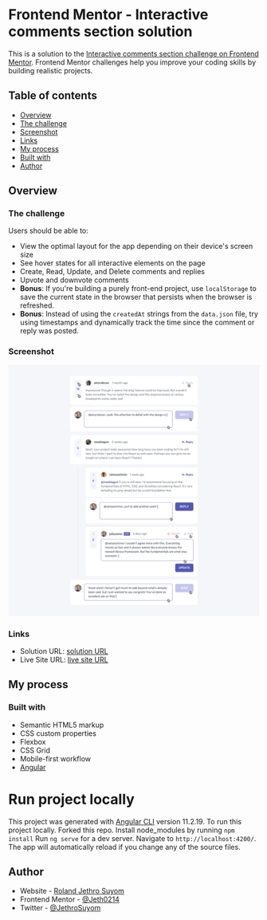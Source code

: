 # Frontend Mentor - Interactive comments section solution


This is a solution to the [Interactive comments section challenge on Frontend Mentor](https://www.frontendmentor.io/challenges/interactive-comments-section-iG1RugEG9). Frontend Mentor challenges help you improve your coding skills by building realistic projects.

## Table of contents

- [Overview](#overview)
- [The challenge](#the-challenge)
- [Screenshot](#screenshot)
- [Links](#links)
- [My process](#my-process)
- [Built with](#built-with)
- [Author](#author)



## Overview

### The challenge

Users should be able to:

- View the optimal layout for the app depending on their device's screen size
- See hover states for all interactive elements on the page
- Create, Read, Update, and Delete comments and replies
- Upvote and downvote comments
- **Bonus**: If you're building a purely front-end project, use `localStorage` to save the current state in the browser that persists when the browser is refreshed.
- **Bonus**: Instead of using the `createdAt` strings from the `data.json` file, try using timestamps and dynamically track the time since the comment or reply was posted.

### Screenshot

![](./src/assets/images/active-states.jpg)


### Links

- Solution URL: [solution URL](https://www.frontendmentor.io/solutions/interactive-comment-section-using-angular-4yyCjrVItR)
- Live Site URL: [live site URL](https://jeth0214.github.io/FE-interactive-comments-section/)


## My process

### Built with

- Semantic HTML5 markup
- CSS custom properties
- Flexbox
- CSS Grid
- Mobile-first workflow
- [Angular](https://angular.io/)

# Run project locally
This project was generated with [Angular CLI](https://github.com/angular/angular-cli) version 11.2.19.
To run this project locally. Forked this repo. Install node_modules by running `npm install`
Run `ng serve` for a dev server. Navigate to `http://localhost:4200/`. The app will automatically reload if you change any of the source files.

## Author

- Website - [Roland Jethro Suyom](https://fe-minimalist-portfolio.netlify.app/)
- Frontend Mentor - [@Jeth0214](https://www.frontendmentor.io/profile/Jeth0214)
- Twitter - [@JethroSuyom](https://www.twitter.com/JethroSuyom)
